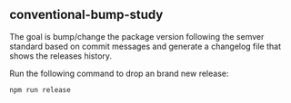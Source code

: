## conventional-bump-study
The goal is bump/change the package version following the semver standard based on commit messages and generate a changelog file that shows the releases history.

Run the following command to drop an brand new release:
```
npm run release
```
